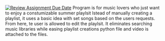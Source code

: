 [![Review Assignment Due Date](https://classroom.github.com/assets/deadline-readme-button-22041afd0340ce965d47ae6ef1cefeee28c7c493a6346c4f15d667ab976d596c.svg)](https://classroom.github.com/a/DpCY8B3G)
Program is for music lovers who just want to enjoy a constumizable summer playlsit
Istead of manually creating a playlist, it uses a basic idea with set songs based on the users requests. From here, te user is allowed to edit the playlsit. It eliminates searching music libraries while easing playlist creations
python file and video is attached to the files.
